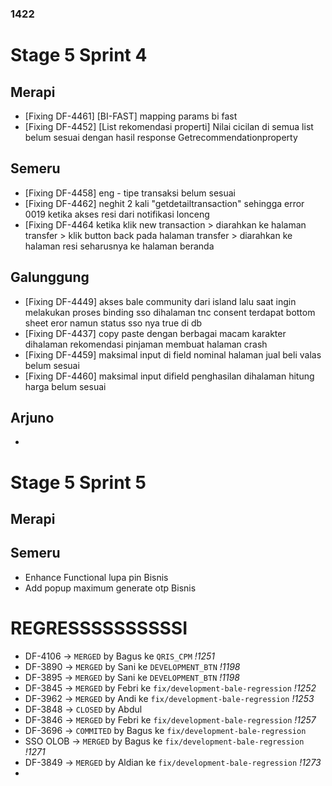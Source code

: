 



### 1422
# Stage 5 Sprint 4

## Merapi 
- [Fixing DF-4461] [BI-FAST] mapping params bi fast
- [Fixing DF-4452] [List rekomendasi properti] Nilai cicilan di semua list belum sesuai dengan hasil response Getrecommendationproperty

## Semeru
- [Fixing DF-4458] eng - tipe transaksi belum sesuai
- [Fixing DF-4462] neghit 2 kali "getdetailtransaction" sehingga error 0019 ketika akses resi dari notifikasi lonceng
-  [Fixing DF-4464 ketika klik new transaction > diarahkan ke halaman transfer > klik button back pada halaman transfer > diarahkan ke halaman resi seharusnya ke halaman beranda

## Galunggung
- [Fixing DF-4449] akses bale community dari island lalu saat ingin melakukan proses binding sso dihalaman tnc consent terdapat bottom sheet eror namun status sso nya true di db
- [Fixing DF-4437] copy paste dengan berbagai macam karakter dihalaman rekomendasi pinjaman membuat halaman crash
-  [Fixing DF-4459] maksimal input di field nominal halaman jual beli valas belum sesuai
-  [Fixing DF-4460] maksimal input difield penghasilan dihalaman hitung harga belum sesuai

## Arjuno
-

# Stage 5 Sprint 5

## Merapi 
## Semeru
- Enhance Functional lupa pin Bisnis
- Add popup maximum generate otp Bisnis

# REGRESSSSSSSSSSI
- DF-4106 -> `MERGED` by Bagus ke `QRIS_CPM` *!1251*
- DF-3890 -> `MERGED` by Sani ke `DEVELOPMENT_BTN`  *!1198*
- DF-3895 -> `MERGED` by Sani ke `DEVELOPMENT_BTN`  *!1198*
- DF-3845 -> `MERGED` by Febri ke `fix/development-bale-regression`  *!1252*
- DF-3962 -> `MERGED` by Andi ke `fix/development-bale-regression`  *!1253*
- DF-3848 -> `CLOSED` by Abdul 
- DF-3846 -> `MERGED` by Febri ke `fix/development-bale-regression`  *!1257*
- DF-3696 -> `COMMITED` by Bagus ke `fix/development-bale-regression` 
- SSO OLOB -> `MERGED` by Bagus ke `fix/development-bale-regression`   *!1271*
- DF-3849 -> `MERGED` by Aldian ke  `fix/development-bale-regression`   *!1273*
- 
<!--stackedit_data:
eyJoaXN0b3J5IjpbOTM4MDg1NjIyLC0xNTk3NTkyMzIsLTI4Mj
kzNDIxMCwxMzE5MzU0NjkwLC0xODM3NTI3NTk3LC0xNzE0NzI1
MjY4LDI0MTIyOTc2OSwtMTkzNjU2MDgwNV19
-->
